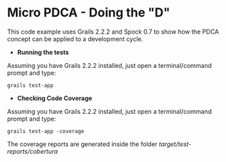 Micro PDCA - Doing the "D"
================

This code example uses Grails 2.2.2 and Spock 0.7 to show how the PDCA concept can be applied to a development cycle.

- **Running the tests**

Assuming you have Grails 2.2.2 installed, just open a terminal/command prompt and type:

	grails test-app

- **Checking Code Coverage**

Assuming you have Grails 2.2.2 installed, just open a terminal/command prompt and type:

	grails test-app -coverage

The coverage reports are generated inside the folder _target/test-reports/cobertura_